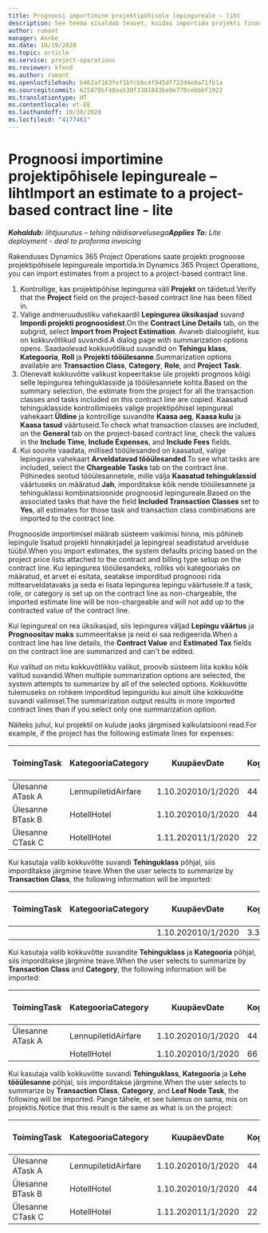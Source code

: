 ```yaml
---
title: Prognoosi importimine projektipõhisele lepingureale – liht
description: See teema sisaldab teavet, kuidas importida projekti finantsprognoose lepingureale.
author: rumant
manager: Annbe
ms.date: 10/19/2020
ms.topic: article
ms.service: project-operations
ms.reviewer: kfend
ms.author: rumant
ms.openlocfilehash: b462af163fef1bfcbbc4f945df722d4e8a71fb1a
ms.sourcegitcommit: 625878bf48ea530f3381843be0e778cebbbf1922
ms.translationtype: HT
ms.contentlocale: et-EE
ms.lasthandoff: 10/30/2020
ms.locfileid: "4177461"
---
```

# <a name="import-an-estimate-to-a-project-based-contract-line---lite"></a><span data-ttu-id="cf632-103">Prognoosi importimine projektipõhisele lepingureale – liht</span><span class="sxs-lookup"><span data-stu-id="cf632-103">Import an estimate to a project-based contract line - lite</span></span>

<span data-ttu-id="cf632-104">_**Kohaldub:** lihtjuurutus – tehing näidisarvelusega_</span><span class="sxs-lookup"><span data-stu-id="cf632-104">_**Applies To:** Lite deployment - deal to proforma invoicing_</span></span>

<span data-ttu-id="cf632-105">Rakenduses Dynamics 365 Project Operations saate projekti prognoose projektipõhisele lepingureale importida.</span><span class="sxs-lookup"><span data-stu-id="cf632-105">In Dynamics 365 Project Operations, you can import estimates from a project to a project-based contract line.</span></span>

1. <span data-ttu-id="cf632-106">Kontrollige, kas projektipõhise lepingurea väli **Projekt** on täidetud.</span><span class="sxs-lookup"><span data-stu-id="cf632-106">Verify that the **Project** field on the project-based contract line has been filled in.</span></span>
2. <span data-ttu-id="cf632-107">Valige andmeruudustiku vahekaardil **Lepingurea üksikasjad** suvand **Impordi projekti prognoosidest**.</span><span class="sxs-lookup"><span data-stu-id="cf632-107">On the **Contract Line Details** tab, on the subgrid, select **Import from Project Estimation**.</span></span> <span data-ttu-id="cf632-108">Avaneb dialoogileht, kus on kokkuvõtlikud suvandid.</span><span class="sxs-lookup"><span data-stu-id="cf632-108">A dialog page with summarization options opens.</span></span> <span data-ttu-id="cf632-109">Saadaolevad kokkuvõtlikud suvandid on **Tehingu klass**, **Kategooria**, **Roll** ja **Projekti tööülesanne**.</span><span class="sxs-lookup"><span data-stu-id="cf632-109">Summarization options available are **Transaction Class**, **Category**, **Role**, and **Project Task**.</span></span>
3. <span data-ttu-id="cf632-110">Olenevalt kokkuvõtte valikust kopeeritakse üle projekti prognoos kõigi selle lepingurea tehinguklasside ja tööülesannete kohta.</span><span class="sxs-lookup"><span data-stu-id="cf632-110">Based on the summary selection, the estimate from the project for all the transaction classes and tasks included on this contract line are copied.</span></span> <span data-ttu-id="cf632-111">Kaasatud tehinguklasside kontrollimiseks valige projektipõhisel lepingureal vahekaart **Üldine** ja kontrollige suvandite **Kaasa aeg**, **Kaasa kulu** ja **Kaasa tasud** väärtuseid.</span><span class="sxs-lookup"><span data-stu-id="cf632-111">To check what transaction classes are included, on the **General** tab on the project-based contract line, check the values in the **Include Time**, **Include Expenses**, and **Include Fees** fields.</span></span> 
4. <span data-ttu-id="cf632-112">Kui soovite vaadata, millised tööülesanded on kaasatud, valige lepingurea vahekaart **Arveldatavad tööülesanded**.</span><span class="sxs-lookup"><span data-stu-id="cf632-112">To see what tasks are included, select the **Chargeable Tasks** tab on the contract line.</span></span> <span data-ttu-id="cf632-113">Põhinedes seotud tööülesannetele, mille välja **Kaasatud tehinguklassid** väärtuseks on määratud **Jah**, imporditakse kõik nende tööülesannete ja tehinguklassi kombinatsioonide prognoosid lepingureale.</span><span class="sxs-lookup"><span data-stu-id="cf632-113">Based on the associated tasks that have the field **Included Transaction Classes** set to **Yes**, all estimates for those task and transaction class combinations are imported to the contract line.</span></span>

<span data-ttu-id="cf632-114">Prognooside importimisel määrab süsteem vaikimisi hinna, mis põhineb lepingule lisatud projekti hinnakirjadel ja lepingreal seadistatud arvelduse tüübil.</span><span class="sxs-lookup"><span data-stu-id="cf632-114">When you import estimates, the system defaults pricing based on the project price lists attached to the contract and billing type setup on the contract line.</span></span> <span data-ttu-id="cf632-115">Kui lepingurea tööülesandeks, rolliks või kategooriaks on määratud, et arvet ei esitata, seatakse imporditud prognoosi rida mittearveldatavaks ja seda ei lisata lepingurea lepingu väärtusele.</span><span class="sxs-lookup"><span data-stu-id="cf632-115">If a task, role, or category is set up on the contract line as non-chargeable, the imported estimate line will be non-chargeable and will not add up to the contracted value of the contract line.</span></span>

<span data-ttu-id="cf632-116">Kui lepingureal on rea üksikasjad, siis lepingurea väljad **Lepingu väärtus** ja **Prognoositav maks** summeeritakse ja neid ei saa redigeerida.</span><span class="sxs-lookup"><span data-stu-id="cf632-116">When a contract line has line details, the **Contract Value** and **Estimated Tax** fields on the contract line are summarized and can't be edited.</span></span>

<span data-ttu-id="cf632-117">Kui valitud on mitu kokkuvõtlikku valikut, proovib süsteem liita kokku kõik valitud suvandid.</span><span class="sxs-lookup"><span data-stu-id="cf632-117">When multiple summarization options are selected, the system attempts to summarize by all of the selected options.</span></span> <span data-ttu-id="cf632-118">Kokkuvõtte tulemuseks on rohkem imporditud lepinguridu kui ainult ühe kokkuvõtte suvandi valimisel.</span><span class="sxs-lookup"><span data-stu-id="cf632-118">The summarization output results in more imported contract lines than if you select only one summarization option.</span></span>

<span data-ttu-id="cf632-119">Näiteks juhul, kui projektil on kulude jaoks järgmised kalkulatsiooni read.</span><span class="sxs-lookup"><span data-stu-id="cf632-119">For example, if the project has the following estimate lines for expenses:</span></span>

| <span data-ttu-id="cf632-120">Toiming</span><span class="sxs-lookup"><span data-stu-id="cf632-120">Task</span></span> | <span data-ttu-id="cf632-121">Kategooria</span><span class="sxs-lookup"><span data-stu-id="cf632-121">Category</span></span> | <span data-ttu-id="cf632-122">Kuupäev</span><span class="sxs-lookup"><span data-stu-id="cf632-122">Date</span></span> | <span data-ttu-id="cf632-123">Kogus</span><span class="sxs-lookup"><span data-stu-id="cf632-123">Quantity</span></span> | <span data-ttu-id="cf632-124">Ühiku hind</span><span class="sxs-lookup"><span data-stu-id="cf632-124">Unit price</span></span> | <span data-ttu-id="cf632-125">Summa</span><span class="sxs-lookup"><span data-stu-id="cf632-125">Amount</span></span> |
| --- | --- | --- | --- | --- | --- |
| <span data-ttu-id="cf632-126">Ülesanne A</span><span class="sxs-lookup"><span data-stu-id="cf632-126">Task A</span></span> | <span data-ttu-id="cf632-127">Lennupiletid</span><span class="sxs-lookup"><span data-stu-id="cf632-127">Airfare</span></span> | <span data-ttu-id="cf632-128">1.10.2020</span><span class="sxs-lookup"><span data-stu-id="cf632-128">10/1/2020</span></span> | <span data-ttu-id="cf632-129">4</span><span class="sxs-lookup"><span data-stu-id="cf632-129">4</span></span> | <span data-ttu-id="cf632-130">400</span><span class="sxs-lookup"><span data-stu-id="cf632-130">400</span></span> | <span data-ttu-id="cf632-131">1600</span><span class="sxs-lookup"><span data-stu-id="cf632-131">1600</span></span> |
| <span data-ttu-id="cf632-132">Ülesanne B</span><span class="sxs-lookup"><span data-stu-id="cf632-132">Task B</span></span> | <span data-ttu-id="cf632-133">Hotell</span><span class="sxs-lookup"><span data-stu-id="cf632-133">Hotel</span></span> | <span data-ttu-id="cf632-134">1.10.2020</span><span class="sxs-lookup"><span data-stu-id="cf632-134">10/1/2020</span></span> | <span data-ttu-id="cf632-135">4</span><span class="sxs-lookup"><span data-stu-id="cf632-135">4</span></span> | <span data-ttu-id="cf632-136">200</span><span class="sxs-lookup"><span data-stu-id="cf632-136">200</span></span> | <span data-ttu-id="cf632-137">800</span><span class="sxs-lookup"><span data-stu-id="cf632-137">800</span></span> |
| <span data-ttu-id="cf632-138">Ülesanne C</span><span class="sxs-lookup"><span data-stu-id="cf632-138">Task C</span></span> | <span data-ttu-id="cf632-139">Hotell</span><span class="sxs-lookup"><span data-stu-id="cf632-139">Hotel</span></span> | <span data-ttu-id="cf632-140">1.11.2020</span><span class="sxs-lookup"><span data-stu-id="cf632-140">11/1/2020</span></span> | <span data-ttu-id="cf632-141">2</span><span class="sxs-lookup"><span data-stu-id="cf632-141">2</span></span> | <span data-ttu-id="cf632-142">200</span><span class="sxs-lookup"><span data-stu-id="cf632-142">200</span></span> | <span data-ttu-id="cf632-143">400</span><span class="sxs-lookup"><span data-stu-id="cf632-143">400</span></span> |

<span data-ttu-id="cf632-144">Kui kasutaja valib kokkuvõtte suvandi **Tehinguklass** põhjal, siis imporditakse järgmine teave.</span><span class="sxs-lookup"><span data-stu-id="cf632-144">When the user selects to summarize by **Transaction Class**, the following information will be imported:</span></span>

| <span data-ttu-id="cf632-145">Toiming</span><span class="sxs-lookup"><span data-stu-id="cf632-145">Task</span></span> | <span data-ttu-id="cf632-146">Kategooria</span><span class="sxs-lookup"><span data-stu-id="cf632-146">Category</span></span> | <span data-ttu-id="cf632-147">Kuupäev</span><span class="sxs-lookup"><span data-stu-id="cf632-147">Date</span></span> | <span data-ttu-id="cf632-148">Kogus</span><span class="sxs-lookup"><span data-stu-id="cf632-148">Quantity</span></span> | <span data-ttu-id="cf632-149">Ühiku hind</span><span class="sxs-lookup"><span data-stu-id="cf632-149">Unit price</span></span> | <span data-ttu-id="cf632-150">Summa</span><span class="sxs-lookup"><span data-stu-id="cf632-150">Amount</span></span> |
| --- | --- | --- | --- | --- | --- |
| &nbsp; | &nbsp; | <span data-ttu-id="cf632-151">1.10.2020</span><span class="sxs-lookup"><span data-stu-id="cf632-151">10/1/2020</span></span> | <span data-ttu-id="cf632-152">3.34</span><span class="sxs-lookup"><span data-stu-id="cf632-152">3.34</span></span> | <span data-ttu-id="cf632-153">840</span><span class="sxs-lookup"><span data-stu-id="cf632-153">840</span></span> | <span data-ttu-id="cf632-154">2800</span><span class="sxs-lookup"><span data-stu-id="cf632-154">2800</span></span> |

<span data-ttu-id="cf632-155">Kui kasutaja valib kokkuvõtte suvandite **Tehinguklass** ja **Kategooria** põhjal, siis imporditakse järgmine teave.</span><span class="sxs-lookup"><span data-stu-id="cf632-155">When the user selects to summarize by **Transaction Class** and **Category**, the following information will be imported:</span></span>

| <span data-ttu-id="cf632-156">Toiming</span><span class="sxs-lookup"><span data-stu-id="cf632-156">Task</span></span> | <span data-ttu-id="cf632-157">Kategooria</span><span class="sxs-lookup"><span data-stu-id="cf632-157">Category</span></span> | <span data-ttu-id="cf632-158">Kuupäev</span><span class="sxs-lookup"><span data-stu-id="cf632-158">Date</span></span> | <span data-ttu-id="cf632-159">Kogus</span><span class="sxs-lookup"><span data-stu-id="cf632-159">Quantity</span></span> | <span data-ttu-id="cf632-160">Ühiku hind</span><span class="sxs-lookup"><span data-stu-id="cf632-160">Unit price</span></span> | <span data-ttu-id="cf632-161">Summa</span><span class="sxs-lookup"><span data-stu-id="cf632-161">Amount</span></span> |
| --- | --- | --- | --- | --- | --- |
| <span data-ttu-id="cf632-162">Ülesanne A</span><span class="sxs-lookup"><span data-stu-id="cf632-162">Task A</span></span> | <span data-ttu-id="cf632-163">Lennupiletid</span><span class="sxs-lookup"><span data-stu-id="cf632-163">Airfare</span></span> | <span data-ttu-id="cf632-164">1.10.2020</span><span class="sxs-lookup"><span data-stu-id="cf632-164">10/1/2020</span></span> | <span data-ttu-id="cf632-165">4</span><span class="sxs-lookup"><span data-stu-id="cf632-165">4</span></span> | <span data-ttu-id="cf632-166">400</span><span class="sxs-lookup"><span data-stu-id="cf632-166">400</span></span> | <span data-ttu-id="cf632-167">1600</span><span class="sxs-lookup"><span data-stu-id="cf632-167">1600</span></span> |
| &nbsp;| <span data-ttu-id="cf632-168">Hotell</span><span class="sxs-lookup"><span data-stu-id="cf632-168">Hotel</span></span> | <span data-ttu-id="cf632-169">1.10.2020</span><span class="sxs-lookup"><span data-stu-id="cf632-169">10/1/2020</span></span> | <span data-ttu-id="cf632-170">6</span><span class="sxs-lookup"><span data-stu-id="cf632-170">6</span></span> | <span data-ttu-id="cf632-171">200</span><span class="sxs-lookup"><span data-stu-id="cf632-171">200</span></span> | <span data-ttu-id="cf632-172">1200</span><span class="sxs-lookup"><span data-stu-id="cf632-172">1200</span></span> |

<span data-ttu-id="cf632-173">Kui kasutaja valib kokkuvõtte suvandi **Tehinguklass**, **Kategooria** ja **Lehe tööülesanne** põhjal, siis imporditakse järgmine.</span><span class="sxs-lookup"><span data-stu-id="cf632-173">When the user selects to summarize by **Transaction Class**, **Category**, and **Leaf Node Task**, the following will be imported.</span></span> <span data-ttu-id="cf632-174">Pange tähele, et see tulemus on sama, mis on projektis.</span><span class="sxs-lookup"><span data-stu-id="cf632-174">Notice that this result is the same as what is on the project:</span></span>

| <span data-ttu-id="cf632-175">Toiming</span><span class="sxs-lookup"><span data-stu-id="cf632-175">Task</span></span> | <span data-ttu-id="cf632-176">Kategooria</span><span class="sxs-lookup"><span data-stu-id="cf632-176">Category</span></span> | <span data-ttu-id="cf632-177">Kuupäev</span><span class="sxs-lookup"><span data-stu-id="cf632-177">Date</span></span> | <span data-ttu-id="cf632-178">Kogus</span><span class="sxs-lookup"><span data-stu-id="cf632-178">Quantity</span></span> | <span data-ttu-id="cf632-179">Ühiku hind</span><span class="sxs-lookup"><span data-stu-id="cf632-179">Unit price</span></span> | <span data-ttu-id="cf632-180">Summa</span><span class="sxs-lookup"><span data-stu-id="cf632-180">Amount</span></span> |
| --- | --- | --- | --- | --- | --- |
| <span data-ttu-id="cf632-181">Ülesanne A</span><span class="sxs-lookup"><span data-stu-id="cf632-181">Task A</span></span> | <span data-ttu-id="cf632-182">Lennupiletid</span><span class="sxs-lookup"><span data-stu-id="cf632-182">Airfare</span></span> | <span data-ttu-id="cf632-183">1.10.2020</span><span class="sxs-lookup"><span data-stu-id="cf632-183">10/1/2020</span></span> | <span data-ttu-id="cf632-184">4</span><span class="sxs-lookup"><span data-stu-id="cf632-184">4</span></span> | <span data-ttu-id="cf632-185">400</span><span class="sxs-lookup"><span data-stu-id="cf632-185">400</span></span> | <span data-ttu-id="cf632-186">1600</span><span class="sxs-lookup"><span data-stu-id="cf632-186">1600</span></span> |
| <span data-ttu-id="cf632-187">Ülesanne B</span><span class="sxs-lookup"><span data-stu-id="cf632-187">Task B</span></span> | <span data-ttu-id="cf632-188">Hotell</span><span class="sxs-lookup"><span data-stu-id="cf632-188">Hotel</span></span> | <span data-ttu-id="cf632-189">1.10.2020</span><span class="sxs-lookup"><span data-stu-id="cf632-189">10/1/2020</span></span> | <span data-ttu-id="cf632-190">4</span><span class="sxs-lookup"><span data-stu-id="cf632-190">4</span></span> | <span data-ttu-id="cf632-191">200</span><span class="sxs-lookup"><span data-stu-id="cf632-191">200</span></span> | <span data-ttu-id="cf632-192">800</span><span class="sxs-lookup"><span data-stu-id="cf632-192">800</span></span> |
| <span data-ttu-id="cf632-193">Ülesanne C</span><span class="sxs-lookup"><span data-stu-id="cf632-193">Task C</span></span> | <span data-ttu-id="cf632-194">Hotell</span><span class="sxs-lookup"><span data-stu-id="cf632-194">Hotel</span></span> | <span data-ttu-id="cf632-195">1.11.2020</span><span class="sxs-lookup"><span data-stu-id="cf632-195">11/1/2020</span></span> | <span data-ttu-id="cf632-196">2</span><span class="sxs-lookup"><span data-stu-id="cf632-196">2</span></span> | <span data-ttu-id="cf632-197">200</span><span class="sxs-lookup"><span data-stu-id="cf632-197">200</span></span> | <span data-ttu-id="cf632-198">400</span><span class="sxs-lookup"><span data-stu-id="cf632-198">400</span></span> |
